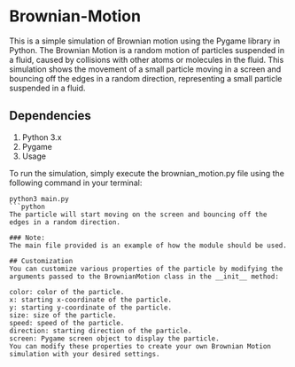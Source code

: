# Brownian-Motion
This is a simple simulation of Brownian motion using the Pygame library in Python. The Brownian Motion is a random motion of particles suspended in a fluid, caused by collisions with other atoms or molecules in the fluid. This simulation shows the movement of a small particle moving in a screen and bouncing off the edges in a random direction, representing a small particle suspended in a fluid.

## Dependencies
1. Python 3.x
2. Pygame
3. Usage

To run the simulation, simply execute the brownian_motion.py file using the following command in your terminal:
```
python3 main.py
```python
The particle will start moving on the screen and bouncing off the edges in a random direction.

### Note: 
The main file provided is an example of how the module should be used.

## Customization
You can customize various properties of the particle by modifying the arguments passed to the BrownianMotion class in the __init__ method:

color: color of the particle.
x: starting x-coordinate of the particle.
y: starting y-coordinate of the particle.
size: size of the particle.
speed: speed of the particle.
direction: starting direction of the particle.
screen: Pygame screen object to display the particle.
You can modify these properties to create your own Brownian Motion simulation with your desired settings.
